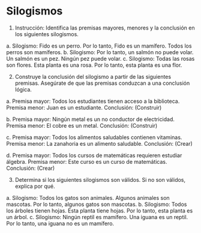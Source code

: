 # Silogismos
1. Instrucción: Identifica las premisas mayores, menores y la conclusión en los siguientes silogismos.

a. Silogismo: Fido es un perro. Por lo tanto, Fido es un mamífero. Todos los perros son mamíferos.
b. Silogismo: Por lo tanto, un salmón no puede volar. Un salmón es un pez. Ningún pez puede volar. 
c. Silogismo: Todas las rosas son flores. Esta planta es una rosa. Por lo tanto, esta planta es una flor.


2. Construye la conclusión del silogismo a partir de las siguientes premisas. Asegúrate de que las premisas conduzcan a una conclusión lógica.

a. Premisa mayor: Todos los estudiantes tienen acceso a la biblioteca.
   Premisa menor: Juan es un estudiante.
   Conclusión: (Construir)

b. Premisa mayor: Ningún metal es un no conductor de electricidad.
   Premisa menor: El cobre es un metal.
   Conclusión: (Construir)

c. Premisa mayor: Todos los alimentos saludables contienen vitaminas.
   Premisa menor: La zanahoria es un alimento saludable.
   Conclusión: (Crear)
 
d. Premisa mayor: Todos los cursos de matemáticas requieren estudiar álgebra.
   Premisa menor: Este curso es un curso de matemáticas.
   Conclusión: (Crear)

3. Determina si los siguientes silogismos son válidos. Si no son válidos, explica por qué.

a. Silogismo: Todos los gatos son animales. Algunos animales son mascotas. Por lo tanto, algunos gatos son mascotas.
b. Silogismo: Todos los árboles tienen hojas. Esta planta tiene hojas. Por lo tanto, esta planta es un árbol.
c. Silogismo: Ningún reptil es mamífero. Una iguana es un reptil. Por lo tanto, una iguana no es un mamífero.
